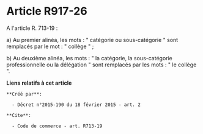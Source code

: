 # Article R917-26

A l'article R. 713-19 : 

a) Au premier alinéa, les mots : " catégorie ou sous-catégorie " sont remplacés par le mot : " collège " ; 

b) Au deuxième alinéa, les mots : " la catégorie, la sous-catégorie professionnelle ou la délégation " sont remplacés par les
mots : " le collège ".

**Liens relatifs à cet article**

	**Créé par**:

	  - Décret n°2015-190 du 18 février 2015 - art. 2

	**Cite**:

	  - Code de commerce - art. R713-19
